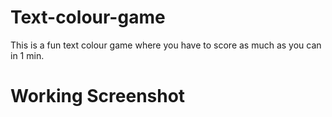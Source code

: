 # Text-colour-game

This is a fun text colour game where you have to score
as much as you can in 1 min.

# Working Screenshot
